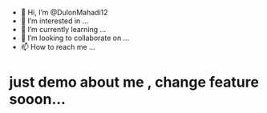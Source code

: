 - 👋 Hi, I’m @DulonMahadi12
- 👀 I’m interested in ...
- 🌱 I’m currently learning ...
- 💞️ I’m looking to collaborate on ...
- 📫 How to reach me ...


# just demo about me , change feature sooon...
